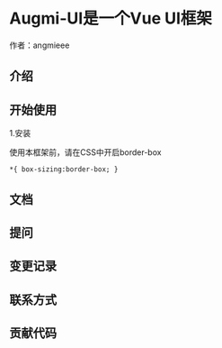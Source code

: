 # Augmi-UI是一个Vue UI框架

作者：angmieee

## 介绍

## 开始使用

1.安装
  
  使用本框架前，请在CSS中开启border-box
  ```
  *{ box-sizing:border-box; }
  ```

## 文档

## 提问

## 变更记录

## 联系方式

## 贡献代码


